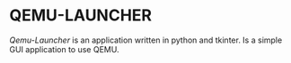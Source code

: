 # QEMU-LAUNCHER

*Qemu-Launcher* is an application written in python and tkinter. Is a simple GUI application to use QEMU.
